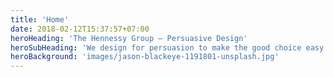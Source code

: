 ```yaml
---
title: 'Home'
date: 2018-02-12T15:37:57+07:00
heroHeading: 'The Hennessy Group — Persuasive Design'
heroSubHeading: 'We design for persuasion to make the good choice easy.'
heroBackground: 'images/jason-blackeye-1191801-unsplash.jpg'
---
```

